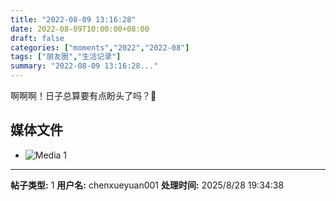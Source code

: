 ```yaml
---
title: "2022-08-09 13:16:28"
date: 2022-08-09T10:00:00+08:00
draft: false
categories: ["moments","2022","2022-08"]
tags: ["朋友圈","生活记录"]
summary: "2022-08-09 13:16:28..."
---
```


啊啊啊！日子总算要有点盼头了吗？🤩

## 媒体文件

- ![Media 1](/Moments/photos/2022-08-09/202208091316280.jpg)

---

**帖子类型:** 1
**用户名:** chenxueyuan001
**处理时间:** 2025/8/28 19:34:38